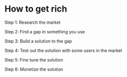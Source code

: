 # How to get rich

Step 1: Research the market

Step 2: Find a gap in something you use

Step 3: Build a solution to the gap

Step 4: Test out the solution with some users in the market

Step 5: Fine tune the solution

Step 6: Monetize the solution

